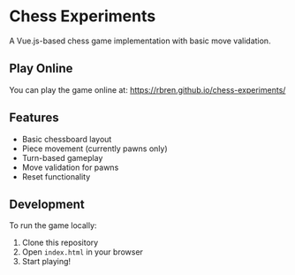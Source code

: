 # Chess Experiments

A Vue.js-based chess game implementation with basic move validation.

## Play Online

You can play the game online at: https://rbren.github.io/chess-experiments/

## Features

- Basic chessboard layout
- Piece movement (currently pawns only)
- Turn-based gameplay
- Move validation for pawns
- Reset functionality

## Development

To run the game locally:

1. Clone this repository
2. Open `index.html` in your browser
3. Start playing!
